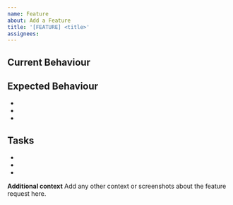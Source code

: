 ```yaml
---
name: Feature
about: Add a Feature
title: '[FEATURE] <title>'
assignees:
---
```


## Current Behaviour







## Expected Behaviour
-
-
-





## Tasks
-
-
-


**Additional context**
Add any other context or screenshots about the feature request here.
